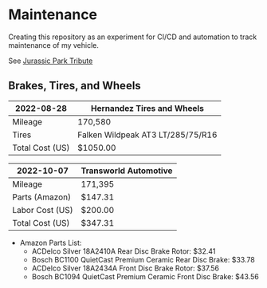 # Maintenance

Creating this repository as an experiment for CI/CD and automation to track maintenance of my vehicle.

See [Jurassic Park Tribute](https://www.thenewx.org/threads/jurassic-park-tribute-halloween.286809/)

## Brakes, Tires, and Wheels

| 2022-08-28 		| Hernandez Tires and Wheels	|
| ---  			| ---  				|
| Mileage		| 170,580			|
| Tires 		| Falken Wildpeak AT3 LT/285/75/R16 |
| Total Cost (US) 	| $1050.00			|


| 2022-10-07 		| Transworld Automotive		|
| ---  			| ---  				|
| Mileage		| 171,395			|
| Parts (Amazon) 	| $147.31			|
| Labor Cost (US) 	| $200.00			|
| Total Cost (US) 	| $347.31			|


  - Amazon Parts List:
    - ACDelco Silver 18A2410A Rear Disc Brake Rotor: $32.41
    - Bosch BC1100 QuietCast Premium Ceramic Rear Disc Brake: $33.78
    - ACDelco Silver 18A2434A Front Disc Brake Rotor: $37.56
    - Bosch BC1094 QuietCast Premium Ceramic Front Disc Brake: $43.56
